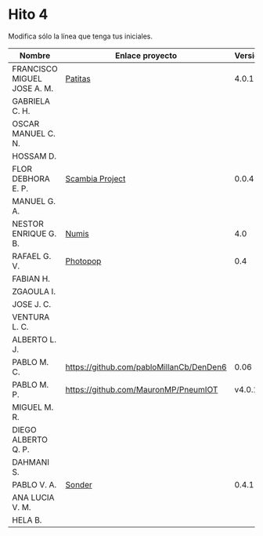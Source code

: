 # Hito 4

Modifica sólo la línea que tenga tus iniciales.

| Nombre       | Enlace proyecto                                                                    | Versión      |
| --------------- | ----------------------------------------------------------------------- | -------------- |
| FRANCISCO MIGUEL JOSE A. M. |[Patitas](https://github.com/faguilera1952/CC-ProyectoPatitas/blob/main/docs/hitos/hito4/hito4.md)| 4.0.1 |
|  GABRIELA C. H.   | <!--enlace-->                                                           | <!--versión--> |
|  OSCAR MANUEL C. N.   | <!--enlace-->                                                           | <!--versión--> |
|  HOSSAM D.   | <!--enlace-->                                                           | <!--versión--> |
|  FLOR DEBHORA E. P.   |[Scambia Project](https://github.com/florescobar/Scambia-PracticasCC-UGR) | 0.0.4 |
|  MANUEL G. A.  | <!--enlace-->                                                           | <!--versión--> |
|  NESTOR ENRIQUE G. B.   | [Numis](https://github.com/nestygb/CC-Proyecto-Numis)         | 4.0 |
|  RAFAEL G. V.  | [Photopop](https://github.com/rafaguzmanval/practicaCC)                                                           | 0.4|
|  FABIAN H.   | <!--enlace-->                                                           | <!--versión--> |
|  ZGAOULA I.   | <!--enlace-->                                                           | <!--versión--> |
|  JOSE J. C.   | <!--enlace-->                                                           | <!--versión--> |
|  VENTURA L. C.   | <!--enlace-->                                                           | <!--versión--> |
|  ALBERTO L. J.   | <!--enlace-->                                                           | <!--versión--> |
|  PABLO M. C.   | https://github.com/pabloMillanCb/DenDen6                                                           | 0.06 |
|  PABLO M. P.   | https://github.com/MauronMP/PneumIOT | v4.0.1 |
|  MIGUEL M. R.  | <!--enlace-->                                                           | <!--versión--> |
|  DIEGO ALBERTO Q. P.   | <!--enlace-->                                                           | <!--versión--> |
|  DAHMANI S.   | <!--enlace-->                                                           | <!--versión--> |
|  PABLO V. A.   | [Sonder](https://github.com/Valenz23/Sonder)                                                             | 0.4.1 |
|  ANA LUCIA V. M.   | <!--enlace-->                                                           | <!--versión--> |
|  HELA B.   | <!--enlace-->                                                           | <!--versión--> |
